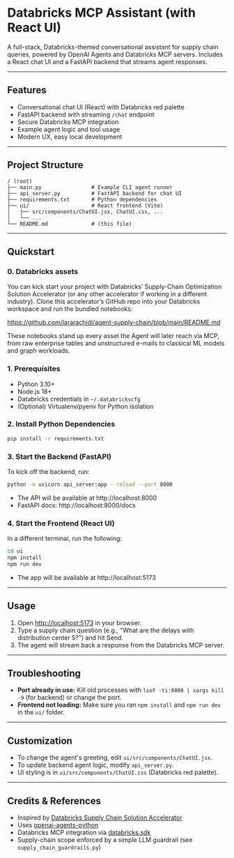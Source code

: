 # Databricks MCP Assistant (with React UI)

A full-stack, Databricks-themed conversational assistant for supply chain queries, powered by OpenAI Agents and Databricks MCP servers. Includes a React chat UI and a FastAPI backend that streams agent responses.

---

## Features
- Conversational chat UI (React) with Databricks red palette
- FastAPI backend with streaming `/chat` endpoint
- Secure Databricks MCP integration 
- Example agent logic and tool usage
- Modern UX, easy local development

---

## Project Structure
```
/ (root)
├── main.py                # Example CLI agent runner
├── api_server.py          # FastAPI backend for chat UI
├── requirements.txt       # Python dependencies
├── ui/                    # React frontend (Vite)
│   ├── src/components/ChatUI.jsx, ChatUI.css, ...
│   └── ...
└── README.md              # (this file)
```

---

## Quickstart

### 0. Databricks assets

You can kick start your project with Databricks’ Supply-Chain Optimization Solution Accelerator (or any other accelerator if working in a different industry). Clone this accelerator’s GitHub repo into your Databricks workspace and run the bundled notebooks:

https://github.com/lararachidi/agent-supply-chain/blob/main/README.md

These notebooks stand up every asset the Agent will later reach via MCP, from raw enterprise tables and unstructured e-mails to classical ML models and graph workloads.

### 1. Prerequisites
- Python 3.10+
- Node.js 18+
- Databricks credentials in `~/.databrickscfg`
- (Optional) Virtualenv/pyenv for Python isolation

### 2. Install Python Dependencies
```bash
pip install -r requirements.txt
```

### 3. Start the Backend (FastAPI)

To kick off the backend, run:

```bash
python -m uvicorn api_server:app --reload --port 8000
```
- The API will be available at http://localhost:8000
- FastAPI docs: http://localhost:8000/docs

### 4. Start the Frontend (React UI)
In a different terminal, run the following:
```bash
cd ui
npm install
npm run dev
```
- The app will be available at http://localhost:5173

---

## Usage
1. Open [http://localhost:5173](http://localhost:5173) in your browser.
2. Type a supply chain question (e.g., "What are the delays with distribution center 5?") and hit Send.
3. The agent will stream back a response from the Databricks MCP server.

---

## Troubleshooting
- **Port already in use:** Kill old processes with `lsof -ti:8000 | xargs kill -9` (for backend) or change the port.
- **Frontend not loading:** Make sure you ran `npm install` and `npm run dev` in the `ui/` folder.

---

## Customization
- To change the agent's greeting, edit `ui/src/components/ChatUI.jsx`.
- To update backend agent logic, modify `api_server.py`.
- UI styling is in `ui/src/components/ChatUI.css` (Databricks red palette).

---

## Credits & References
- Inspired by [Databricks Supply Chain Solution Accelerator](https://www.databricks.com/solutions/accelerators/supply-chain-distribution-optimization)
- Uses [openai-agents-python](https://github.com/openai/openai-agents-python)
- Databricks MCP integration via [databricks.sdk](https://github.com/databricks/databricks-sdk-py)
- Supply-chain scope enforced by a simple LLM guardrail (see `supply_chain_guardrails.py`)

